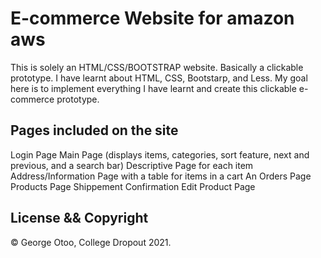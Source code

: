 # E-commerce Website for amazon aws

This is solely an HTML/CSS/BOOTSTRAP website. Basically a clickable prototype. I have learnt about HTML, CSS, Bootstarp, and Less. My goal here is to implement everything I have learnt and create this clickable e-commerce prototype. 

## Pages included on the site
Login Page
Main Page (displays items, categories, sort feature, next and previous, and a search bar)
Descriptive Page for each item
Address/Information Page with a table for items in a cart
An Orders Page
Products Page
Shippement Confirmation
Edit Product Page

## License && Copyright

© George Otoo, College Dropout 2021.